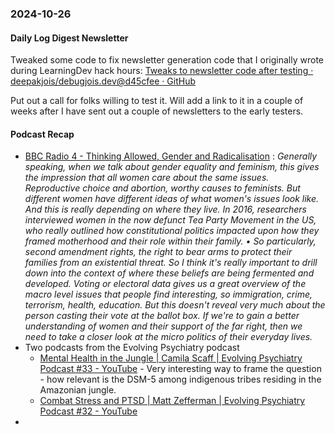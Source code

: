 ### 2024-10-26
#### Daily Log Digest Newsletter
Tweaked some code to fix newsletter generation code that I originally wrote during LearningDev hack hours: [Tweaks to newsletter code after testing · deepakjois/debugjois.dev@d45cfee · GitHub](https://github.com/deepakjois/debugjois.dev/commit/d45cfeeecc510cbd76956d868cc952644fad6940)

Put out a call for folks willing to test it. Will add a link to it in a couple of weeks after I have sent out a couple of newsletters to the early testers.

#### Podcast Recap
- [BBC Radio 4 - Thinking Allowed, Gender and Radicalisation](https://www.bbc.co.uk/programmes/m0023pvt) : _Generally speaking, when we talk about gender equality and feminism, this gives the impression that all women care about the same issues. Reproductive choice and abortion, worthy causes to feminists. But different women have different ideas of what women's issues look like. And this is really depending on where they live. In 2016, researchers interviewed women in the now defunct Tea Party Movement in the US, who really outlined how constitutional politics impacted upon how they framed motherhood and their role within their family. • So particularly, second amendment rights, the right to bear arms to protect their families from an existential threat. So I think it's really important to drill down into the context of where these beliefs are being fermented and developed. Voting or electoral data gives us a great overview of the macro level issues that people find interesting, so immigration, crime, terrorism, health, education. But this doesn't reveal very much about the person casting their vote at the ballot box. If we're to gain a better understanding of women and their support of the far right, then we need to take a closer look at the micro politics of their everyday lives._
- Two podcasts from the Evolving Psychiatry podcast
	- [Mental Health in the Jungle | Camila Scaff | Evolving Psychiatry Podcast #33 - YouTube](https://www.youtube.com/watch?v=yw-abC9J1o8) - Very interesting way to frame the question - how relevant is the DSM-5 among indigenous tribes residing in the Amazonian jungle.
	- [Combat Stress and PTSD | Matt Zefferman | Evolving Psychiatry Podcast #32 - YouTube](https://www.youtube.com/watch?v=p7qcQMDsLTw)
- 
